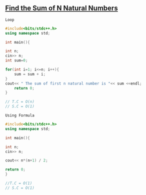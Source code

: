 ## [Find the Sum of N Natural Numbers](https://prepinsta.com/cpp-program/to-find-the-sum-of-n-natural-numbers/)


``` Loop ```
```cpp
#include<bits/stdc++.h>
using namespace std;

int main(){

int n;
cin>> n;
int sum=0;

for(int i=1; i<=n; i++){
    sum = sum + i;
}
cout<< " The sum of first n natural number is "<< sum <<endl;
    return 0;
}

// T.C = O(n)
// S.C = O(1)

```

``` Using Formula ```
``` cpp
#include<bits/stdc++.h>
using namespace std;

int main(){

int n;
cin>> n;

cout<< n*(n+1) / 2;

return 0;
}

//T.C = O(1)
// S.C = O(1)

```

